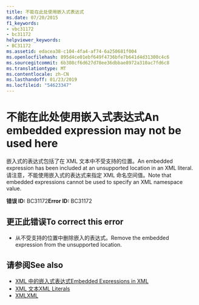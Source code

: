 ```yaml
---
title: 不能在此处使用嵌入式表达式
ms.date: 07/20/2015
f1_keywords:
- vbc31172
- bc31172
helpviewer_keywords:
- BC31172
ms.assetid: edacea38-c104-4fa4-af74-6a250681f004
ms.openlocfilehash: 895d4ce01ebf649f4736bfe7b641d4d31300c4c6
ms.sourcegitcommit: 6b308cf6d627d78ee36dbbae8972a310ac7fd6c8
ms.translationtype: MT
ms.contentlocale: zh-CN
ms.lasthandoff: 01/23/2019
ms.locfileid: "54623347"
---
```

# <a name="an-embedded-expression-may-not-be-used-here"></a><span data-ttu-id="961e1-102">不能在此处使用嵌入式表达式</span><span class="sxs-lookup"><span data-stu-id="961e1-102">An embedded expression may not be used here</span></span>
<span data-ttu-id="961e1-103">嵌入式的表达式包括了在 XML 文本中不受支持的位置。</span><span class="sxs-lookup"><span data-stu-id="961e1-103">An embedded expression has been included at an unsupported location in an XML literal.</span></span> <span data-ttu-id="961e1-104">请注意，不能使用嵌入式的表达式来指定 XML 命名空间值。</span><span class="sxs-lookup"><span data-stu-id="961e1-104">Note that embedded expressions cannot be used to specify an XML namespace value.</span></span>  
  
 <span data-ttu-id="961e1-105">**错误 ID:** BC31172</span><span class="sxs-lookup"><span data-stu-id="961e1-105">**Error ID:** BC31172</span></span>  
  
## <a name="to-correct-this-error"></a><span data-ttu-id="961e1-106">更正此错误</span><span class="sxs-lookup"><span data-stu-id="961e1-106">To correct this error</span></span>  
  
-   <span data-ttu-id="961e1-107">从不受支持的位置中删除嵌入的表达式。</span><span class="sxs-lookup"><span data-stu-id="961e1-107">Remove the embedded expression from the unsupported location.</span></span>  
  
## <a name="see-also"></a><span data-ttu-id="961e1-108">请参阅</span><span class="sxs-lookup"><span data-stu-id="961e1-108">See also</span></span>
- [<span data-ttu-id="961e1-109">XML 中的嵌入式表达式</span><span class="sxs-lookup"><span data-stu-id="961e1-109">Embedded Expressions in XML</span></span>](../../visual-basic/programming-guide/language-features/xml/embedded-expressions-in-xml.md)
- [<span data-ttu-id="961e1-110">XML 文本</span><span class="sxs-lookup"><span data-stu-id="961e1-110">XML Literals</span></span>](../../visual-basic/language-reference/xml-literals/index.md)
- [<span data-ttu-id="961e1-111">XML</span><span class="sxs-lookup"><span data-stu-id="961e1-111">XML</span></span>](../../visual-basic/programming-guide/language-features/xml/index.md)
